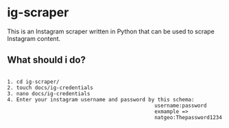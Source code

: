 # ig-scraper

This is an Instagram scraper written in Python that can be used to scrape Instagram content.

## What should i do?

`````

1. cd ig-scraper/
2. touch docs/ig-credentials
3. nano docs/ig-credentials
4. Enter your instagram username and password by this schema:
                                                username:password
                                                exmample =>
                                                natgeo:Thepassword1234

`````
